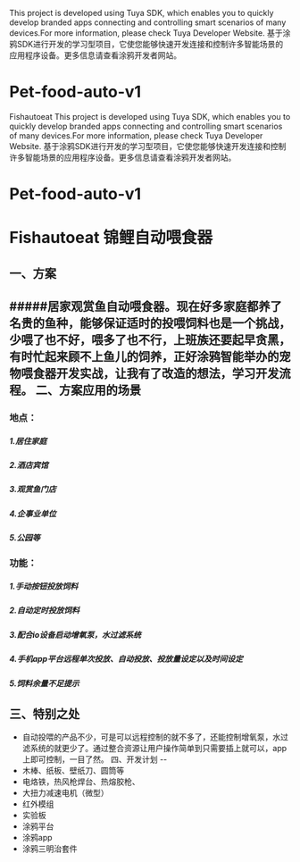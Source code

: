 This project is developed using Tuya SDK, which enables you to quickly develop branded apps connecting and controlling smart scenarios of many devices.For more information, please check Tuya Developer Website.
基于涂鸦SDK进行开发的学习型项目，它使您能够快速开发连接和控制许多智能场景的应用程序设备。更多信息请查看涂鸦开发者网站。

# Pet-food-auto-v1
Fishautoeat
This project is developed using Tuya SDK, which enables you to quickly develop branded apps connecting and controlling smart scenarios of many devices.For more information, please check Tuya Developer Website.
基于涂鸦SDK进行开发的学习型项目，它使您能够快速开发连接和控制许多智能场景的应用程序设备。更多信息请查看涂鸦开发者网站。

# Pet-food-auto-v1
Fishautoeat
锦鲤自动喂食器
==
一、方案
--
#####居家观赏鱼自动喂食器。现在好多家庭都养了名贵的鱼种，能够保证适时的投喂饲料也是一个挑战，少喂了也不好，喂多了也不行，上班族还要起早贪黑，有时忙起来顾不上鱼儿的饲养，正好涂鸦智能举办的宠物喂食器开发实战，让我有了改造的想法，学习开发流程。
二、方案应用的场景
--
### 地点：
##### 1.居住家庭
##### 2.酒店宾馆
##### 3.观赏鱼门店
##### 4.企事业单位
##### 5.公园等
### 功能：
##### 1.手动按钮投放饲料
##### 2.自动定时投放饲料
##### 3.配合io设备启动增氧泵，水过滤系统
##### 4.手机app平台远程单次投放、自动投放、投放量设定以及时间设定
##### 5.饲料余量不足提示
三、特别之处
--
* 自动投喂的产品不少，可是可以远程控制的就不多了，还能控制增氧泵，水过滤系统的就更少了。通过整合资源让用户操作简单到只需要插上就可以，app上即可控制，一目了然。
四、开发计划
--
* 木棒、纸板、壁纸刀、圆筒等
* 电烙铁，热风枪焊台、热熔胶枪、
* 大扭力减速电机（微型）
* 红外模组
* 实验板
* 涂鸦平台
* 涂鸦app
* 涂鸦三明治套件


